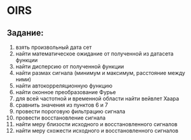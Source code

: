 # OIRS

## Задание:
1) взять произвольный дата сет
2) найти математическое ожидание от полученной из датасета функции
3) найти дисперсию от полученной функции
4) найти размах сигнала (минимум и максимум, расстояние между ними)
5) найти автокорреляционную функцию
6) найти оконное преобразование Фурье
7)  для всей частотной и временной области найти вейвлет Хаара
8) сравнить значения из пунктов 6 и 7
9) провести пороговую фильтрацию сигнала
10) провести восстановление сигнала
11) найти меру близости исходного и восстановленного сигналов
12)  найти меру схожести исходного и восстановленного сигналов

